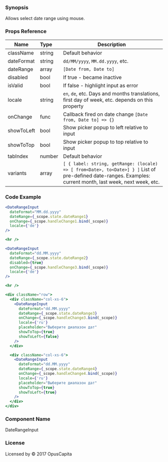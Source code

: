 ### Synopsis

Allows select date range using mouse.

### Props Reference

| Name                           | Type                    | Description                                                                                                                                                 |
| ------------------------------ | :---------------------- | -----------------------------------------------------------                                                                                                 |
| className                      | string                  | Default behavior                                                                                                                                            |
| dateFormat                     | string                  | `dd/MM/yyyy`, `MM.dd.yyyy`, etc.                                                                                                                            |
| dateRange                      | array                   | `[Date from, Date to]`                                                                                                                                      |
| disabled                       | bool                    | If true - became inactive                                                                                                                                   |
| isValid                        | bool                    | If false - highlight input as error                                                                                                                         |
| locale                         | string                  | `en`, `de`, etc. Days and months translations, first day of week, etc. depends on this property                                                             |
| onChange                       | func                    | Callback fired on date change `[Date from, Date to] => {}`                                                                                                  |
| showToLeft                     | bool                    | Show picker popup to left relative to input                                                                                                                 |
| showToTop                      | bool                    | Show picker popup to top relative to input                                                                                                                  |
| tabIndex                       | number                  | Default behavior                                                                                                                                            |
| variants                       | array                   | `[ { label: string, getRange: (locale) => [ from<Date>, to<Date>] } ]` List of pre-defined date-ranges. Examples: current month, last week, next week, etc. |

### Code Example

```jsx
<DateRangeInput
  dateFormat="MM.dd.yyyy"
  dateRange={_scope.state.dateRange1}
  onChange={_scope.handleChange1.bind(_scope)}
  locale={'de'}
/>

<hr />

<DateRangeInput
  dateFormat="dd.MM.yyyy"
  dateRange={_scope.state.dateRange2}
  disabled={true}
  onChange={_scope.handleChange3.bind(_scope)}
  locale={'de'}
/>

<hr />

<div className="row">
  <div className="col-xs-6">
    <DateRangeInput
      dateFormat="dd.MM.yyyy"
      dateRange={_scope.state.dateRange3}
      onChange={_scope.handleChange3.bind(_scope)}
      locale={'ru'}
      placeholder="Выберите диапазон дат"
      showToTop={true}
      showToLeft={false}
    />
  </div>

  <div className="col-xs-6">
    <DateRangeInput
      dateFormat="dd.MM.yyyy"
      dateRange={_scope.state.dateRange4}
      onChange={_scope.handleChange4.bind(_scope)}
      locale={'ru'}
      placeholder="Выберите диапазон дат"
      showToTop={true}
      showToLeft={true}
    />
  </div>
</div>
```

### Component Name

DateRangeInput

### License

Licensed by © 2017 OpusCapita

